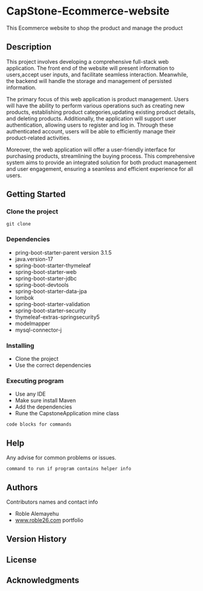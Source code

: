 # CapStone-Ecommerce-website

This Ecommerce website to shop the product and manage the product 

## Description


  This project involves developing a comprehensive full-stack web application. 
The front end of the website will present information to users,accept user inputs, and facilitate seamless interaction.
Meanwhile, the backend will handle the storage and management of persisted information.

The primary focus of this web application is product management. Users will have the ability to perform various operations
such as creating new products, establishing product categories,updating existing product details, and deleting products.
Additionally, the application will support user authentication, allowing users to register and log in. 
Through these authenticated account, users will be able to efficiently manage their product-related activities.

Moreover, the web application will offer a user-friendly interface for purchasing products, streamlining the buying process.
This comprehensive system aims to provide an integrated solution for both product management and user engagement, ensuring a seamless and efficient experience for all users. 


## Getting Started
### Clone the project
``git clone``

### Dependencies

   
* pring-boot-starter-parent version 3.1.5
* java.version-17
* spring-boot-starter-thymeleaf
* spring-boot-starter-web
* spring-boot-starter-jdbc
* spring-boot-devtools
* spring-boot-starter-data-jpa
* lombok
* spring-boot-starter-validation
* spring-boot-starter-security
* thymeleaf-extras-springsecurity5
* modelmapper
* mysql-connector-j

### Installing

* Clone the project
* Use the correct dependencies 

### Executing program

* Use any IDE
* Make sure install Maven
* Add the dependencies 
* Rune the CapstoneApplication mine class
```
code blocks for commands
```

## Help

Any advise for common problems or issues.
```
command to run if program contains helper info
```

## Authors

Contributors names and contact info

* Roble Alemayehu 
* www.roble26.com portfolio  

## Version History

## License



## Acknowledgments

